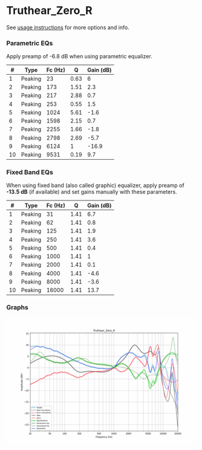 # Truthear_Zero_R
See [usage instructions](https://github.com/jaakkopasanen/AutoEq#usage) for more options and info.

### Parametric EQs
Apply preamp of -6.8 dB when using parametric equalizer.

|   # | Type    |   Fc (Hz) |    Q |   Gain (dB) |
|-----|---------|-----------|------|-------------|
|   1 | Peaking |        23 | 0.63 |         6   |
|   2 | Peaking |       173 | 1.51 |         2.3 |
|   3 | Peaking |       217 | 2.88 |         0.7 |
|   4 | Peaking |       253 | 0.55 |         1.5 |
|   5 | Peaking |      1024 | 5.61 |        -1.6 |
|   6 | Peaking |      1598 | 2.15 |         0.7 |
|   7 | Peaking |      2255 | 1.66 |        -1.8 |
|   8 | Peaking |      2798 | 2.69 |        -5.7 |
|   9 | Peaking |      6124 | 1    |       -16.9 |
|  10 | Peaking |      9531 | 0.19 |         9.7 |

### Fixed Band EQs
When using fixed band (also called graphic) equalizer, apply preamp of **-13.5 dB** (if available) and set gains manually with these parameters.

|   # | Type    |   Fc (Hz) |    Q |   Gain (dB) |
|-----|---------|-----------|------|-------------|
|   1 | Peaking |        31 | 1.41 |         6.7 |
|   2 | Peaking |        62 | 1.41 |         0.8 |
|   3 | Peaking |       125 | 1.41 |         1.9 |
|   4 | Peaking |       250 | 1.41 |         3.6 |
|   5 | Peaking |       500 | 1.41 |         0.4 |
|   6 | Peaking |      1000 | 1.41 |         1   |
|   7 | Peaking |      2000 | 1.41 |         0.1 |
|   8 | Peaking |      4000 | 1.41 |        -4.6 |
|   9 | Peaking |      8000 | 1.41 |        -3.6 |
|  10 | Peaking |     16000 | 1.41 |        13.7 |

### Graphs
![](./Truthear_Zero_R.png)
